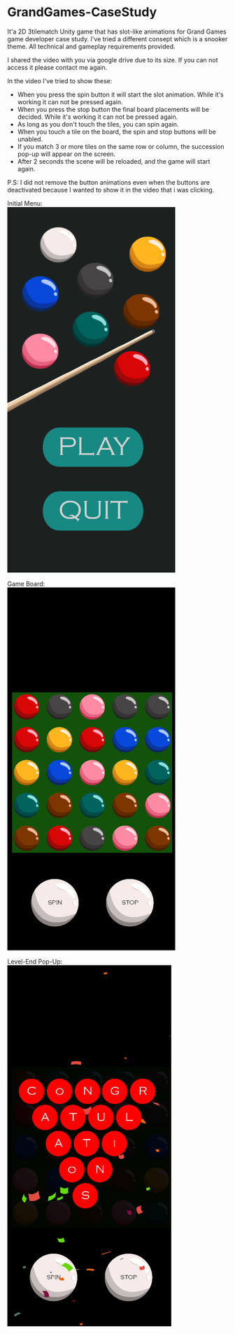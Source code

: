 # GrandGames-CaseStudy
It'a 2D 3tilematch Unity game that has slot-like animations for Grand Games game developer case study. 
I've tried a different consept which is a snooker theme. 
All technical and gameplay requirements provided.   

I shared the video with you via google drive due to its size. If you can not access it please contact me again.  

In the video I've tried to show these:  
- When you press the spin button it will start the slot animation. While it's working it can not be pressed again.  
- When you press the stop button the final board placements will be decided. While it's working it can not be pressed again.  
- As long as you don't touch the tiles, you can spin again.
- When you touch a tile on the board, the spin and stop buttons will be unabled.  
- If you match 3 or more tiles on the same row or column, the succession pop-up will appear on the screen.  
- After 2 seconds the scene will be reloaded, and the game will start again.  

P.S: I did not remove the button animations even when the buttons are deactivated because I wanted to show it in the video that i was clicking.  

Initial Menu:  
![Main Menu](Assets/GamePlayImages/MainMenu.png)  

Game Board:   
![Game Board](Assets/GamePlayImages/GameBoard.png)  

Level-End Pop-Up:  
![Level-End Pop-Up](Assets/GamePlayImages/CongratulationsPopUp.png)  
